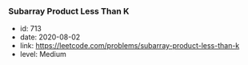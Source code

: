 ### Subarray Product Less Than K

* id: 713
* date: 2020-08-02
* link: https://leetcode.com/problems/subarray-product-less-than-k
* level: Medium

